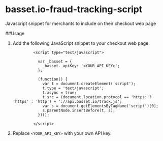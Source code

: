 # basset.io-fraud-tracking-script
Javascript snippet for merchants to include on their checkout web page

##Usage

1. Add the following JavaScript snippet to your checkout web page.

                <script type="text/javascript">
                
                  var _basset = {
                  	_basset._apiKey: '<YOUR_API_KEY>';
                  };
                
                  (function() {
                    var t = document.createElement('script');
                    t.type = 'text/javascript';
                    t.async = true; 
                    t.src = (document.location.protocol == 'https:'? 'https' : 'http') + '://api.basset.io/track.js';
                    var s = document.getElementsByTagName('script')[0];
                    s.parentNode.insertBefore(t, s);
                  })();
                
                </script>

2. Replace `<YOUR_API_KEY>` with your own API key.
